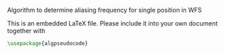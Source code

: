 
Algorithm to determine aliasing frequency for single position in WFS

This is an embedded LaTeX file. Please include it into your own document together with
```LaTeX
\usepackage{algpseudocode}
```
